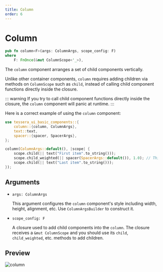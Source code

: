 ```yaml
---
title: Column
order: 6
---
```


# Column

```rust
pub fn column<F>(args: ColumnArgs, scope_config: F)
where
    F: FnOnce(&mut ColumnScope<'_>),
```

The `column` component arranges a set of child components vertically.

Unlike other container components, `column` requires adding children via methods on `ColumnScope` such as `child`, instead of calling child component functions directly inside the closure.

::: warning
If you try to call child component functions directly inside the closure, the `column` component will panic at runtime.
:::

Here is a correct example of using the `column` component:

```rust
use tessera_ui_basic_components::{
    column::{column, ColumnArgs},
    text::text,
    spacer::{spacer, SpacerArgs},
};

column(ColumnArgs::default(), |scope| {
    scope.child(|| text("First item".to_string()));
    scope.child_weighted(|| spacer(SpacerArgs::default()), 1.0); // This spacer will be flexible
    scope.child(|| text("Last item".to_string()));
});
```

## Arguments

- `args: ColumnArgs`

  This argument configures the `column` component's style including width, height, alignment, etc. Use `ColumnArgsBuilder` to construct it.

- `scope_config: F`

  A closure used to add child components into the `column`. The closure receives a `&mut ColumnScope` and you should use its `child`, `child_weighted`, etc. methods to add children.

## Preview

![column](/column_example.png)
